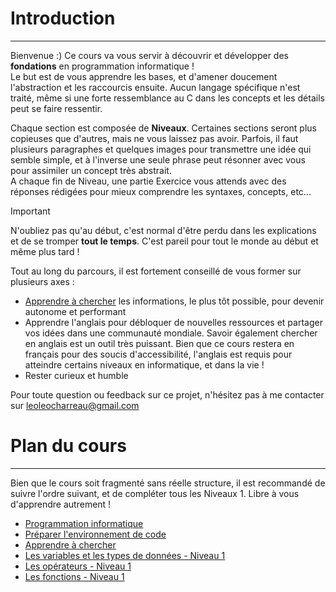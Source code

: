 # Introduction
---
Bienvenue :) Ce cours va vous servir à découvrir et développer des **fondations** en programmation informatique !\
Le but est de vous apprendre les bases, et d'amener doucement l'abstraction et les raccourcis ensuite. Aucun langage spécifique n'est traité, même si une forte ressemblance au C dans les concepts et les détails peut se faire ressentir.

Chaque section est composée de **Niveaux**. Certaines sections seront plus copieuses que d'autres, mais ne vous laissez pas avoir. Parfois, il faut plusieurs paragraphes et quelques images pour transmettre une idée qui semble simple, et à l'inverse une seule phrase peut résonner avec vous pour assimiler un concept très abstrait.\
A chaque fin de Niveau, une partie Exercice vous attends avec des réponses rédigées pour mieux comprendre les syntaxes, concepts, etc...

> [!IMPORTANT]
> N'oubliez pas qu'au début, c'est normal d'être perdu dans les explications et de se tromper **tout le temps**. C'est pareil pour tout le monde au début et même plus tard !

Tout au long du parcours, il est fortement conseillé de vous former sur plusieurs axes :
- [Apprendre à chercher](intro/GUIDE_apprendre_a_chercher.md) les informations, le plus tôt possible, pour devenir autonome et performant
- Apprendre l'anglais pour débloquer de nouvelles ressources et partager vos idées dans une communauté mondiale. Savoir également chercher en anglais est un outil très puissant. Bien que ce cours restera en français pour des soucis d'accessibilité, l'anglais est requis pour atteindre certains niveaux en informatique, et dans la vie !
- Rester curieux et humble

Pour toute question ou feedback sur ce projet, n'hésitez pas à me contacter sur leoleocharreau@gmail.com
# Plan du cours
---
 Bien que le cours soit fragmenté sans réelle structure, il est recommandé de suivre l'ordre suivant, et de compléter tous les Niveaux 1. Libre à vous d'apprendre autrement !
 - [Programmation informatique](intro/COURS_programmation.md)
 - [Préparer l'environnement de code](intro/GUIDE_setup.md)
 - [Apprendre à chercher](intro/GUIDE_apprendre_a_chercher.md)
 - [Les variables et les types de données - Niveau 1](variables_datatypes/COURS_variables_lvl_1.md)
 - [Les opérateurs - Niveau 1](operateurs/COURS_operateurs_lvl_1.md)
 - [Les fonctions - Niveau 1](fonctions/COURS_fonctions_lvl_1.md)